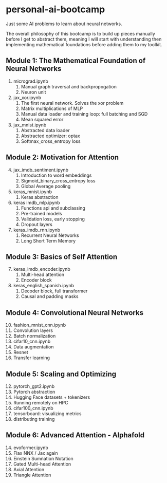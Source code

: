 # personal-ai-bootcamp
Just some AI problems to learn about neural networks.

The overall philosophy of this bootcamp is to build up pieces manually before I get to abstract them, meaning I will start with understanding then implementing mathematical foundations before adding them to my toolkit.

## Module 1: The Mathematical Foundation of Neural Networks
1. micrograd.ipynb
   1. Manual graph traversal and backpropogation
   2. Neuron unit
2. jax_xor.ipynb
   1. The first neural network. Solves the xor problem
   2. Matrix multiplications of MLP
   3. Manual data loader and training loop: full batching and SGD
   4. Mean squared error
3. jax_mnist.ipynb
   1. Abstracted data loader
   2. Abstracted optimizer: optax
   3. Softmax_cross_entropy loss

## Module 2: Motivation for Attention
4. jax_imdb_sentiment.ipynb
   1. Introduction to word embeddings
   2. Sigmoid_binary_cross_entropy loss
   3. Global Average pooling
5. keras_mnist.ipynb
   1. Keras abstraction
6. keras imdb_mlp.ipynb
   1. Functions api and subclassing
   2. Pre-trained models
   3. Validation loss, early stopping
   4. Dropout layers
7. keras_imdb_rnn.ipynb
   1. Recurrent Neural Networks
   2. Long Short Term Memory

## Module 3: Basics of Self Attention
7. keras_imdb_encoder.ipynb
   1. Multi-head attention
   2. Encoder block
8. keras_english_spanish.ipynb
   1. Decoder block, full transformer
   2. Causal and padding masks

## Module 4: Convolutional Neural Networks
10. fashion_mnist_cnn.ipynb
   1.  Convolution layers
   2.  Batch normalization
11. cifar10_cnn.ipynb
   1.  Data augmentation
   2.  Resnet
   3.  Transfer learning

## Module 5: Scaling and Optimizing
12. pytorch_gpt2.ipynb
   1.  Pytorch abstraction
   2.  Hugging Face datasets + tokenizers
   3.  Running remotely on HPC
13. cifar100_cnn.ipynb
   1. tensorboard: visualizing metrics
   2. distributing training

## Module 6: Advanced Attention - Alphafold
14.  evoformer.ipynb
   1.  Flax NNX / Jax again
   2.  Einstein Sumnation Notation
   3.  Gated Multi-head Attention
   4.  Axial Attention
   5.  Triangle Attention